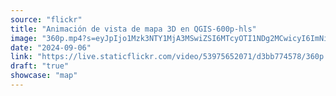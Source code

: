 ```yaml
---
source: "flickr"
title: "Animación de vista de mapa 3D en QGIS-600p-hls"
image: "360p.mp4?s=eyJpIjo1Mzk3NTY1MjA3MSwiZSI6MTcyOTI1NDg2MCwicyI6ImNiMGU2NzJlMmEzODAzOGIxM2E0MzgwZTZmNGE2NDNhNzU3NTczNGMiLCJ2IjoxfQ.mp4"
date: "2024-09-06"
link: "https://live.staticflickr.com/video/53975652071/d3bb774578/360p.mp4?s=eyJpIjo1Mzk3NTY1MjA3MSwiZSI6MTcyOTI1NDg2MCwicyI6ImNiMGU2NzJlMmEzODAzOGIxM2E0MzgwZTZmNGE2NDNhNzU3NTczNGMiLCJ2IjoxfQ"
draft: "true"
showcase: "map"
---
```

